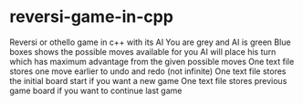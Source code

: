 # reversi-game-in-cpp
Reversi or othello game in c++ with its AI
You are grey and AI is green
Blue boxes shows the possible moves available for you
AI will place his turn which has maximum advantage from the given possible moves
One text file stores one move earlier to undo and redo (not infinite)
One text file stores the initial board start if you want a new game
One text file stores previous game board if you want to continue last game
